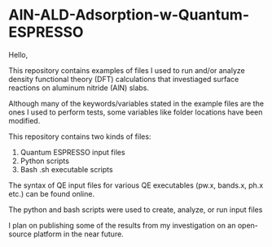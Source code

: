# AlN-ALD-Adsorption-w-Quantum-ESPRESSO

Hello,

This repository contains examples of files I used to run and/or analyze 
density functional theory (DFT) calculations that investiaged surface reactions on aluminum nitride (AlN) slabs.

Although many of the keywords/variables stated in the example files are the ones I used to perform tests, some
variables like folder locations have been modified. 

This repository contains two kinds of files:
1) Quantum ESPRESSO input files
2) Python scripts
3) Bash .sh executable scripts

The syntax of QE input files for various QE executables (pw.x, bands.x, ph.x etc.) can be found online.

The python and bash scripts were used to create, analyze, or run input files

I plan on publishing some of the results from my investigation on an open-source platform in the near future. 


